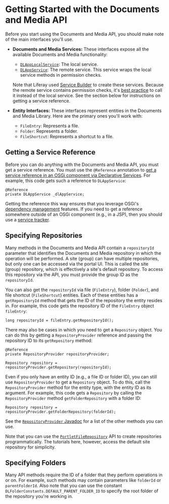 # Getting Started with the Documents and Media API

Before you start using the Documents and Media API, you should make note of the 
main interfaces you'll use. 

-   **Documents and Media Services:** These interfaces expose all the available 
    Documents and Media functionality: 

    -   [`DLAppLocalService`](@platform-ref@/7.1-latest/javadocs/portal-kernel/com/liferay/document/library/kernel/service/DLAppLocalService.html): 
        The local service. 
    -   [`DLAppService`](@platform-ref@/7.1-latest/javadocs/portal-kernel/com/liferay/document/library/kernel/service/DLAppService.html): 
        The remote service. This service wraps the local service 
        methods in permission checks. 

    Note that Liferay used 
    [Service Builder](/develop/tutorials/-/knowledge_base/7-1/service-builder) 
    to create these services. Because the remote service contains permission 
    checks, it's 
    [best practice](/develop/tutorials/-/knowledge_base/7-1/creating-remote-services#using-service-builder-to-generate-remote-services) 
    to call it instead of the local service. See the section below for 
    instructions on getting a service reference. 

-   **Entity Interfaces:** These interfaces represent entities in the Documents 
    and Media Library. Here are the primary ones you'll work with: 

    -   `FileEntry`: Represents a file. 
    -   `Folder`: Represents a folder.
    -   `FileShortcut`: Represents a shortcut to a file.

## Getting a Service Reference

Before you can do anything with the Documents and Media API, you must get a 
service reference. You must use the `@Reference` annotation to 
[get a service reference in an OSGi component via Declarative Services](/develop/tutorials/-/knowledge_base/7-1/osgi-services-and-dependency-injection-with-declarative-services). 
For example, this code gets such a reference to `DLAppService`: 

    @Reference
    private DLAppService _dlAppService;

Getting the reference this way ensures that you leverage OSGi's 
[dependency management](/develop/tutorials/-/knowledge_base/7-1/leveraging-dependencies) 
features. If you need to get a reference somewhere outside of an OSGi component 
(e.g., in a JSP), then you should use a 
[service tracker](/develop/tutorials/-/knowledge_base/7-1/service-trackers). 

## Specifying Repositories 

Many methods in the Documents and Media API contain a `repositoryId` parameter 
that identifies the Documents and Media repository in which the operation will 
be performed. A site (group) can have multiple repositories, but only one can be 
accessed via the portal UI. This is called the site (group) repository, which is 
effectively a site's default repository. To access this repository via the API, 
you must provide the group ID as the `repositoryId`. 

You can also get the `repositoryId` via file (`FileEntry`), folder (`Folder`), 
and file shortcut (`FileShortcut`) entities. Each of these entities has a 
`getRepositoryId` method that gets the ID of the repository the entity resides 
in. For example, this code gets the repository ID of the `FileEntry` object 
`fileEntry`: 

    long repositoryId = fileEntry.getRepositoryId();

There may also be cases in which you need to get a `Repository` object. You can 
do this by getting a `RepositoryProvider` reference and passing the repository 
ID to its `getRepository` method: 

    @Reference
    private RepositoryProvider repositoryProvider;

    Repository repository = repositoryProvider.getRepository(repositoryId);

Even if you only have an entity ID (e.g., a file ID or folder ID), you can still 
use `RepositoryProvider` to get a `Repository` object. To do this, call the 
`RepositoryProvider` method for the entity type, with the entity ID as its 
argument. For example, this code gets a `Repository` by calling the 
`RepositoryProvider` method `getFolderRepository` with a folder ID: 

    Repository repository = repositoryProvider.getFolderRepository(folderId);

See the 
[`RepositoryProvider` Javadoc](@platform-ref@/7.1-latest/javadocs/portal-kernel/com/liferay/portal/kernel/repository/RepositoryProvider.html)
for a list of the other methods you can use. 

Note that you can use the 
[`PortletFileRepository`](@platform-ref@/7.1-latest/javadocs/portal-kernel/com/liferay/portal/kernel/portletfilerepository/PortletFileRepository.html) 
API to create repositories programmatically. The tutorials here, however, access 
the default site repository for simplicity. 

## Specifying Folders

Many API methods require the ID of a folder that they perform operations in or 
on. For example, such methods may contain parameters like `folderId` or 
`parentFolderId`. Also note that you can use the constant 
`DLFolderConstants.DEFAULT_PARENT_FOLDER_ID` to specify the root folder of the 
repository you're working in. 
